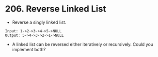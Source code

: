# 206. Reverse Linked List
* Reverse a singly linked list.
```text
Input: 1->2->3->4->5->NULL
Output: 5->4->3->2->1->NULL
```
* A linked list can be reversed either iteratively or recursively. Could you implement both?